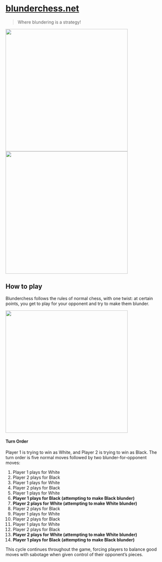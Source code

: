 # [blunderchess.net](https://blunderchess.net)

> Where blundering is a strategy!
<p float="left">

<img width="400" src="https://github.com/user-attachments/assets/d57c6ba3-48dc-4bc3-9c52-091b73a50a1d">
<img width="400" src="https://github.com/user-attachments/assets/21b9e270-95d0-449b-ad4c-08e0f0d123e0">

</p>

## How to play

Blunderchess follows the rules of normal chess, with one twist: at certain points, you get to play for your opponent and try to make them blunder.

<img width="400" src="https://github.com/user-attachments/assets/c9bfe673-6c3c-423c-8c6e-61e81c37db62">

#### Turn Order

Player 1 is trying to win as White, and Player 2 is trying to win as Black. The turn order is five normal
moves followed by two blunder-for-opponent moves:

1. Player 1 plays for White
1. Player 2 plays for Black
1. Player 1 plays for White
1. Player 2 plays for Black
1. Player 1 plays for White
1. **Player 1 plays for Black (attempting to make Black blunder)**
1. **Player 2 plays for White (attempting to make White blunder)**
1. Player 2 plays for Black
1. Player 1 plays for White
1. Player 2 plays for Black
1. Player 1 plays for White
1. Player 2 plays for Black
1. **Player 2 plays for White (attempting to make White blunder)**
1. **Player 1 plays for Black (attempting to make Black blunder)**

This cycle continues throughout the game, forcing players to balance good moves with sabotage when given control of their opponent’s pieces.
